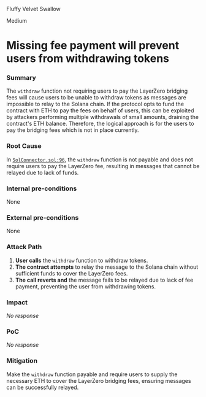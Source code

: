 Fluffy Velvet Swallow

Medium

# Missing fee payment will prevent users from withdrawing tokens

### Summary

The `withdraw` function not requiring users to pay the LayerZero bridging fees will cause users to be unable to withdraw tokens as messages are impossible to relay to the Solana chain. If the protocol opts to fund the contract with ETH to pay the fees on behalf of users, this can be exploited by attackers performing multiple withdrawals of small amounts, draining the contract's ETH balance. Therefore, the logical approach is for the users to pay the bridging fees which is not in place currently.

### Root Cause

In [`SolConnector.sol:96`](https://github.com/sherlock-audit/2024-09-orderly-network-solana-contract/blob/main/sol-cc/contracts/SolConnector.sol#L96), the `withdraw` function is not payable and does not require users to pay the LayerZero fee, resulting in messages that cannot be relayed due to lack of funds.

### Internal pre-conditions

None

### External pre-conditions

None

### Attack Path

1. **User calls** the `withdraw` function to withdraw tokens.
2. **The contract attempts** to relay the message to the Solana chain without sufficient funds to cover the LayerZero fees.
3. **The call reverts and** the message fails to be relayed due to lack of fee payment, preventing the user from withdrawing tokens.

### Impact

_No response_

### PoC

_No response_

### Mitigation

Make the `withdraw` function payable and require users to supply the necessary ETH to cover the LayerZero bridging fees, ensuring messages can be successfully relayed.